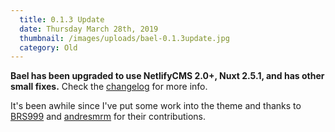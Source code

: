 ```yaml
---
  title: 0.1.3 Update
  date: Thursday March 28th, 2019
  thumbnail: /images/uploads/bael-0.1.3update.jpg
  category: Old
---
```

**Bael has been upgraded to use NetlifyCMS 2.0+, Nuxt 2.5.1, and has other small fixes.** Check the [changelog](https://bael-theme.jake101.com/page/changelog) for more info.

It's been awhile since I've put some work into the theme and thanks to [BRS999](https://github.com/BRS999) and [andresmrm](https://github.com/andresmrm) for their contributions.
